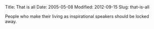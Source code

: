 Title: That is all
Date: 2005-05-08
Modified: 2012-09-15
Slug: that-is-all

People who make their living as inspirational speakers should be locked away.
